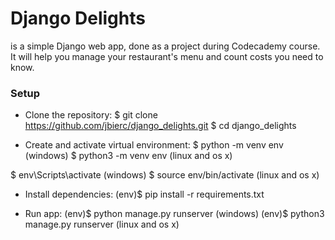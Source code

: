 # Django Delights

is a simple Django web app, done as a project during Codecademy course.
It will help you manage your restaurant's menu and count costs you need to know.

### Setup

* Clone the repository:
$ git clone https://github.com/jbierc/django_delights.git
$ cd django_delights

* Create and activate virtual environment:
$ python -m venv env (windows)
$ python3 -m venv env (linux and os x)

$ env\Scripts\activate (windows)
$ source env/bin/activate (linux and os x)

* Install dependencies:
(env)$ pip install -r requirements.txt

* Run app:
(env)$ python manage.py runserver (windows)
(env)$ python3 manage.py runserver (linux and os x)
